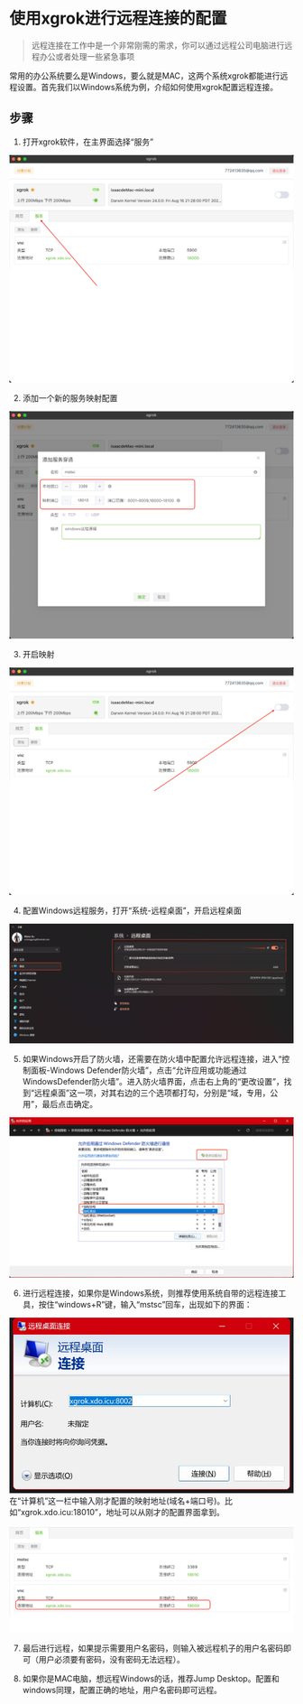 # 使用xgrok进行远程连接的配置
> 远程连接在工作中是一个非常刚需的需求，你可以通过远程公司电脑进行远程办公或者处理一些紧急事项

常用的办公系统要么是Windows，要么就是MAC，这两个系统xgrok都能进行远程设置。首先我们以Windows系统为例，介绍如何使用xgrok配置远程连接。

## 步骤
1. 打开xgrok软件，在主界面选择“服务”

![在主界面选择服务.png](assets/使用xgrok进行远程连接的配置/在主界面选择服务.png)

2. 添加一个新的服务映射配置

![添加新的服务映射.png](assets/使用xgrok进行远程连接的配置/添加新的服务映射.png)

3. 开启映射

![开启映射.png](assets/使用xgrok进行远程连接的配置/开启映射.png)

4. 配置Windows远程服务，打开“系统-远程桌面”，开启远程桌面

![windows配置远程连接.png](assets/使用xgrok进行远程连接的配置/windows配置远程连接.png)

5. 如果Windows开启了防火墙，还需要在防火墙中配置允许远程连接，进入“控制面板-Windows Defender防火墙”，点击“允许应用或功能通过WindowsDefender防火墙”。进入防火墙界面，点击右上角的“更改设置”，找到“远程桌面”这一项，对其右边的三个选项都打勾，分别是“域，专用，公用”，最后点击确定。

![windows配置防火墙.png](assets/使用xgrok进行远程连接的配置/windows配置防火墙.png)

6. 进行远程连接，如果你是Windows系统，则推荐使用系统自带的远程连接工具，按住“windows+R”键，输入“mstsc”回车，出现如下的界面：

![mstsc远程连接.jpg](assets/使用xgrok进行远程连接的配置/mstsc远程连接.jpg)
在“计算机”这一栏中输入刚才配置的映射地址(域名+端口号)。比如“xgrok.xdo.icu:18010”，地址可以从刚才的配置界面拿到。

![服务配置.jpg](assets/使用xgrok进行远程连接的配置/服务配置.png)

7. 最后进行远程，如果提示需要用户名密码，则输入被远程机子的用户名密码即可（用户必须要有密码，没有密码无法远程）。

8. 如果你是MAC电脑，想远程Windows的话，推荐Jump Desktop。配置和windows同理，配置正确的地址，用户名密码即可远程。


